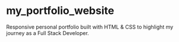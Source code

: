 # my_portfolio_website
Responsive personal portfolio built with HTML &amp; CSS to highlight my journey as a Full Stack Developer.
